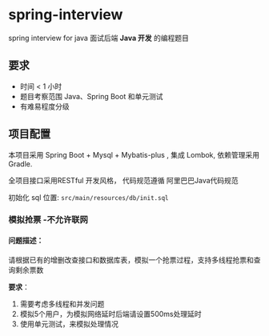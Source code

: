 # spring-interview

spring interview for java
面试后端 **Java 开发** 的编程题目

## 要求

* 时间 < 1 小时
* 题目考察范围 Java、Spring  Boot 和单元测试
* 有难易程度分级

## 项目配置

本项目采用 Spring Boot + Mysql + Mybatis-plus , 集成 Lombok, 依赖管理采用 Gradle.

全项目接口采用RESTful 开发风格， 代码规范遵循 阿里巴巴Java代码规范

初始化 sql  位置: `src/main/resources/db/init.sql`

### 模拟抢票 -不允许联网

#### 问题描述：

请根据已有的增删改查接口和数据库表，模拟一个抢票过程，支持多线程抢票和查询剩余票数

**要求**： 

1. 需要考虑多线程和并发问题
2. 模拟5个用户，为模拟网络延时后端请设置500ms处理延时
3. 使用单元测试，来模拟处理情况
